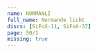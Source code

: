 ```yaml
---
name: NORMANLI
full_name: Normande licht
discs: [SiFoX-11, SiFoX-37]
page: 50/1
missing: true
---
```

